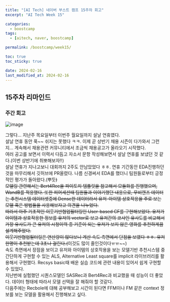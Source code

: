 ```yaml
---
title: "[AI Tech] 네이버 부스트 캠프 15주차 회고"
excerpt: "AI Tech Week 15"

categories:
  - boostcamp
tags:
  - [aitech, naver, boostcamp]

permalink: /boostcamp/week15/

toc: true
toc_sticky: true

date: 2024-02-16
last_modified_at: 2024-02-16
---
```


## 15주차 리마인드

### 주간 회고
![image](https://github.com/ChangZero/ChangZero.github.io/assets/97018869/fed9fa85-f608-4cab-888f-98eacb0317af)

그렇다... 지난주 목요일부터 이번주 월요일까지 설날 연휴였다.
<br>설날 연휴 동안 푹~~ 쉬지는 못했다 ㅋㅋ. 이제 곧 상반기 채용 시즌이 다가와서 그런지... 계속해서 채용관련 커뮤니티에서 조금씩 채용공고가 올라오기 시작했다.
<br>여러 공고를 보면서 이력서 다듬고 자소서 문항 작성해보면서 설날 연휴를 보냈던 것 같다.(이번 상반기에 취뽀해보자!!) 
<br>설날 연휴가 지나고보니 대회까지 2주도 안남았었다 ㅎㅎ. 연휴 기간동안 EDA진행하던 것을 마무리해서 깃허브에 PR올렸다. 나름 신경써서 EDA를 했더니 팀원들로부터 긍정적인 평가가 돌아왔다.(뿌듯~~)
<br>모델링 관련해서는 Bert4Rec을 파이토치 템플릿을 참고해서 모듈화를 진행했으며, WandB를 적용했다. 또한 피어세션때 팀원들과 이야기했던 내용으로, 무비렌즈 데이터는 추천시스템 데이터셋중에 Dense한 데이터라서 유저-아이템 상호작용을 주로 보는 모델 혹은 방법들을 사용해보자고 의견을 나누었다.
<br>따라서 아주 기초적인 이웃기반협업필터링인 User-based CF를 구현해보았다. 유저가 아이템과 상호작용한 정보를 유저의 vector로 보고 유저간의 코사인 유사도를 비교해서 가장 유사도가 큰 유저의 시청이력 중 기준이 되는 유저가 보지 않은 영화를 추천하게끔 설계해주었다. 
<br>이웃기반협업필터링은 연산량이 많다보니 계산 속도 측면에서 단점을 보였다 ㅎㅎ. 유저 한명이 추천받는데 3초나 걸린다.(~~이것도 많이 줄인것이다ㅠㅠ~~)
<br>속도 측면에서 장점을 보이고 유저와 아이템의 상호작용을 보는 모델기반 추천시스템 중 간단하게 구현할 수 있는 ALS, Alternative Least square를 implicit 라이브러리를 활용해서 구현했다. Recsys basic때 배운 실습 코드에 관련 내용이 있어서 쉽게 구현할 수 있었다. 
<br>지난번에 실험했던 시퀀스모델인 SASRec과 Bert4Rec과 비교했을 때 성능이 더 좋았다. 데이터 형태에 따라서 모델 선택을 잘 해줘야 할 것같다. 
<br>다음주에는 Recbole에 대해 공부해보고 시간이 된다면 FFM이나 FM 같은 context 정보를 보는 모델을 활용해서 진행해보고 싶다.

